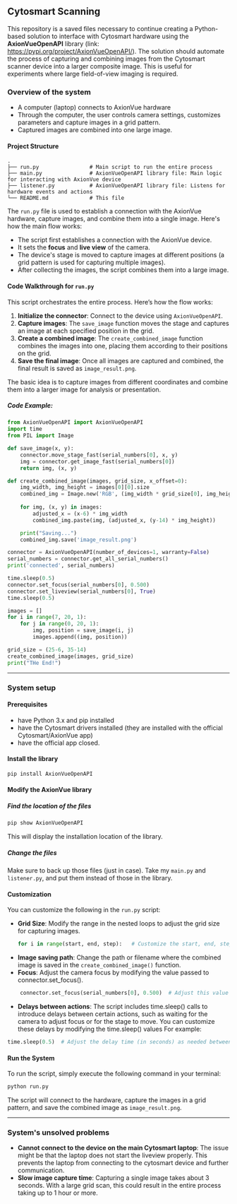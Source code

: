 ## Cytosmart Scanning
This repository is a saved files necessary to continue creating a Python-based solution to interface with Cytosmart hardware using the **AxionVueOpenAPI** library (link: https://pypi.org/project/AxionVueOpenAPI/). 
The solution should automate the process of capturing and combining images from the Cytosmart scanner device into a larger composite image. This is useful for experiments where large field-of-view imaging is required.


### Overview of the system
- A computer (laptop) connects to AxionVue hardware
- Through the computer, the user controls camera settings, customizes parameters and capture images in a grid pattern.
- Captured images are combined into one large image.

#### Project Structure
```
.
├── run.py                # Main script to run the entire process
├── main.py               # AxionVueOpenAPI library file: Main logic for interacting with AxionVue device
├── listener.py           # AxionVueOpenAPI library file: Listens for hardware events and actions
└── README.md             # This file
```

The `run.py` file is used to establish a connection with the AxionVue hardware, capture images, and combine them into a single image. Here's how the main flow works:

- The script first establishes a connection with the AxionVue device.
- It sets the **focus** and **live view** of the camera.
- The device's stage is moved to capture images at different positions (a grid pattern is used for capturing multiple images).
- After collecting the images, the script combines them into a large image.

#### Code Walkthrough for `run.py`

This script orchestrates the entire process. Here’s how the flow works:

1. **Initialize the connector**: Connect to the device using `AxionVueOpenAPI`.
2. **Capture images**: The `save_image` function moves the stage and captures an image at each specified position in the grid.
3. **Create a combined image**: The `create_combined_image` function combines the images into one, placing them according to their positions on the grid.
4. **Save the final image**: Once all images are captured and combined, the final result is saved as `image_result.png`.

The basic idea is to capture images from different coordinates and combine them into a larger image for analysis or presentation.

##### Code Example:

```python
from AxionVueOpenAPI import AxionVueOpenAPI
import time
from PIL import Image

def save_image(x, y):
    connector.move_stage_fast(serial_numbers[0], x, y)
    img = connector.get_image_fast(serial_numbers[0])
    return img, (x, y)

def create_combined_image(images, grid_size, x_offset=0):
    img_width, img_height = images[0][0].size
    combined_img = Image.new('RGB', (img_width * grid_size[0], img_height * grid_size[1]))
    
    for img, (x, y) in images:
        adjusted_x = (x-6) * img_width
        combined_img.paste(img, (adjusted_x, (y-14) * img_height))

    print("Saving...")
    combined_img.save('image_result.png')

connector = AxionVueOpenAPI(number_of_devices=1, warranty=False)
serial_numbers = connector.get_all_serial_numbers()
print('connected', serial_numbers)

time.sleep(0.5)
connector.set_focus(serial_numbers[0], 0.500)
connector.set_liveview(serial_numbers[0], True)
time.sleep(0.5)

images = []
for i in range(7, 20, 1):
    for j in range(0, 20, 1):
        img, position = save_image(i, j)
        images.append((img, position))

grid_size = (25-6, 35-14)
create_combined_image(images, grid_size)
print("THe End!")
```
---
### System setup

#### Prerequisites
- have Python 3.x and pip installed
- have the Cytosmart drivers installed (they are installed with the official Cytosmart/AxionVue app)
- have the official app closed.

#### Install the library
```bash
pip install AxionVueOpenAPI
```


#### Modify the AxionVue library
##### Find the location of the files
```bash
pip show AxionVueOpenAPI
```
This will display the installation location of the library.

##### Change the files
Make sure to back up those files (just in case).
Take my `main.py` and `listener.py`, and put them instead of those in the library.


#### Customization
You can customize the following in the `run.py` script:

- **Grid Size**: Modify the range in the nested loops to adjust the grid size for capturing images.
  ```python
  for i in range(start, end, step):   # Customize the start, end, step values
  ```
- **Image saving path**: Change the path or filename where the combined image is saved in the `create_combined_image()` function.
- **Focus**: Adjust the camera focus by modifying the value passed to connector.set_focus().
```python
    connector.set_focus(serial_numbers[0], 0.500)  # Adjust this value based on your needs
```
- **Delays between actions**: The script includes time.sleep() calls to introduce delays between certain actions, such as waiting for the camera to adjust focus or for the stage to move. You can customize these delays by modifying the time.sleep() values For example:
```python
time.sleep(0.5)  # Adjust the delay time (in seconds) as needed between actions
```

#### Run the System

To run the script, simply execute the following command in your terminal:

```bash
python run.py
```
The script will connect to the hardware, capture the images in a grid pattern, and save the combined image as `image_result.png`.


---
### System's unsolved problems
- **Cannot connect to the device on the main Cytosmart laptop**: The issue might be that the laptop does not start the liveview properly. This prevents the laptop from connecting to the cytosmart device and further communication.
- **Slow image capture time**: Capturing a single image takes about 3 seconds. With a large grid scan, this could result in the entire process taking up to 1 hour or more. 


